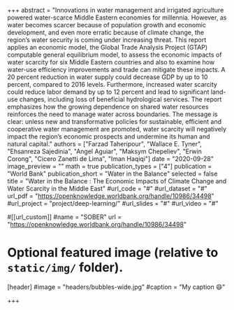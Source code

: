+++
abstract = "Innovations in water management and irrigated agriculture powered water-scarce Middle Eastern economies for millennia. However, as water becomes scarcer because of population growth and economic development, and even more erratic because of climate change, the region’s water security is coming under increasing threat. This report applies an economic model, the Global Trade Analysis Project (GTAP) computable general equilibrium model, to assess the economic impacts of water scarcity for six Middle Eastern countries and also to examine how water-use efficiency improvements and trade can mitigate these impacts. A 20 percent reduction in water supply could decrease GDP by up to 10 percent, compared to 2016 levels. Furthermore, increased water scarcity could reduce labor demand by up to 12 percent and lead to significant land-use changes, including loss of beneficial hydrological services. The report emphasizes how the growing dependence on shared water resources reinforces the need to manage water across boundaries. The message is clear: unless new and transformative policies for sustainable, efficient and cooperative water management are promoted, water scarcity will negatively impact the region’s economic prospects and undermine its human and natural capital."
authors = ["Farzad Taheripour", "Wallace E. Tyner", "Ehsanreza Sajedinia", "Angel Aguiar", "Maksym Chepeliev", "Erwin Corong", "Cicero Zanetti de Lima", "Iman Haqiqi"]
date = "2020-09-28"
image_preview = ""
math = true
publication_types = ["4"]
publication = "World Bank"
publication_short = "Water in the Balance"
selected = false
title = "Water in the Balance : The Economic Impacts of Climate Change and Water Scarcity in the Middle East"
#url_code = "#"
#url_dataset = "#"
url_pdf = "https://openknowledge.worldbank.org/handle/10986/34498"
#url_project = "project/deep-learning/"
#url_slides = "#"
#url_video = "#"

#[[url_custom]]
#name = "SOBER"
url = "https://openknowledge.worldbank.org/handle/10986/34498"

# Optional featured image (relative to `static/img/` folder).
[header]
#image = "headers/bubbles-wide.jpg"
#caption = "My caption :smile:"

+++
